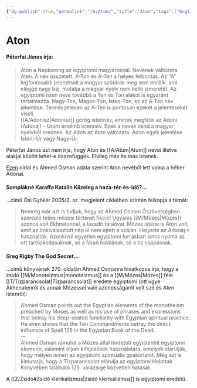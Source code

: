 ```yaml
---
{"dg-publish":true,"permalink":"/A/Aton/","title":"Aton","tags":["Englishtexttranslated"],"created":"2023-10-03T11:47","updated":"2024-10-22T22:34"}
---
```



# Aton

#### Péterfai János írja:

> Aton a Napkorong az egyiptomi magyaroknál. Nevének változata Aten. A név összetett, A-Ton és A-Ten a helyes felbontás. Az "A" legfontosabb jelentéseit a magyar szótárak meg sem említik, ami eléggé nagy baj, mutatja a magyar nyelv nem kellő ismeretét. Az egyiptomi isten neve továbbá a Ten és Ton alakot is egyaránt tartalmazza. Nagy-Ton, Magas-Ton, Isten-Ton, ez az A-Ton név jelentése. Természetesen az A-Ten is pontosan ezeket a jelentéseket viseli.  
> [[A/Adonisz\|Adonisz]] görög istennév, aminek megfelel az Adoni (Adonáj) – Uram értelmű istennév. Ezek a nevek mind a magyar nyelvből erednek. Az Adon az Aton változata. Adon egyik jelentése Isteni-Úr vagy Nagy-Úr.  

Péterfai János azt nem írja, hogy Aton és [[A/Atum\|Atum]] nevei illetve alakjai között lehet-e összefüggés. Elvileg más és más istenek.  

[Ezen](http://weekly.ahram.org.eg/2004/672/profile.htm) oldal és Ahmed Osman adata szerint Aton nevéből lett volna a héber Adonai.  

#### Somplákné Karaffa Katalin Közeleg a haza-tér-és-idő?...

...című Ősi Gyökér 2005/3. sz. megjelent cikkében szintén felkapja a témát:  
> Nemrég már azt is tudjuk, hogy az Ahmed Osman Ószövetségben szereplő teljes mózesi történet fikció! Ugyanis [[M/Mózes\|Mózes]] azonos volt Ekhnatonnal, a lázadó fáraóval. Mózes istene is Aton volt, amit az önkiválasztott nép ki nem ejtett a száján. Helyette az Adonáj-t használták. Azonkívül egyetlen egyiptomi forrásban sincs nyoma az ott tartózkodásuknak, se a fáraó halálának, se a tíz csapásnak.  

#### Greg Rigby The God Secret...

...című könyvének 270. oldalán Ahmed Osmanra hivatkozva írja, hogy a zsidó [[M/Monoteizmus\|monoteizmus]] és a [[M/Mózes\|Mózes]] féle [[T/Tízparancsolat\|Tízparancsolat]] eredete egyiptomi (ott ugye Akhenatenről és annak Mózessel való azonosságáról volt szó és Aten istenről):  
> Ahmed Osman points out the Egyptian elements of the monotheism preached by Moses as well as his use of phrases and expressions that betray his deep-seated familiarity with Egyptian spiritual practice. He even shows that the Ten Commandments betray the direct influence of Spell 125 in the Egyptian Book of the Dead.  
> —  
> Ahmed Osman rámutat a Mózes által hirdetett egyistenhit egyiptomi elemeire, valamint olyan kifejezések használatára, amelyek elárulják, hogy mélyen ismeri az egyiptomi spirituális gyakorlatot. Még azt is kimutatja, hogy a Tízparancsolat elárulja az egyiptomi Halottak Könyvében található 125. varázsige közvetlen hatását.  

A [[Z/Zsidó#Zsidó klerikalizmus\|zsidó klerikálizmus]] is egyiptomi eredetű.